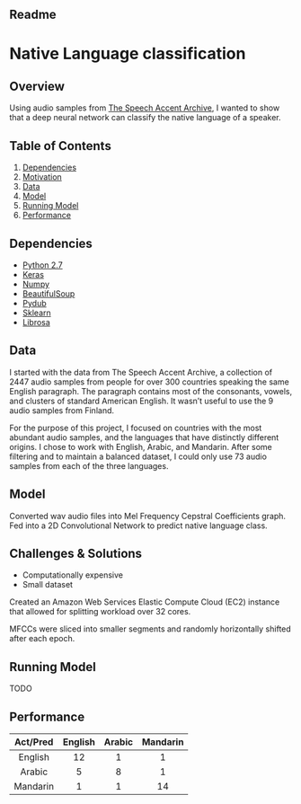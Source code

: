 ## Readme
# Native Language classification

## Overview

Using audio samples from [The Speech Accent Archive](http://accent.gmu.edu/), I wanted to show that a deep neural network can classify the native language of a speaker.


## Table of Contents
1. [Dependencies](https://github.com/srbecerra/DialectDetect/blob/master/README.md#dependencies)
2. [Motivation](https://github.com/srbecerra/DialectDetect/blob/master/README.md#motivation)
3. [Data](https://github.com/srbecerra/DialectDetect/blob/master/README.md#data)
4. [Model](https://github.com/srbecerra/DialectDetect/blob/master/README.md#model)
5. [Running Model](https://github.com/srbecerra/DialectDetect/blob/master/README.md#running-model)
6. [Performance](https://github.com/srbecerra/DialectDetect/blob/master/README.md#performance)

## Dependencies
  * [Python 2.7](https://www.python.org/download/releases/2.7/)
  * [Keras](https://keras.io/)
  * [Numpy](http://www.numpy.org/)
  * [BeautifulSoup](https://www.crummy.com/software/BeautifulSoup/)
  * [Pydub](https://github.com/jiaaro/pydub)
  * [Sklearn](http://scikit-learn.org/stable/)
  * [Librosa](http://librosa.github.io/librosa/)

## Data
I started with the data from The Speech Accent Archive, a collection of 2447 audio samples from people for over 300 countries speaking the same English paragraph. The paragraph contains most of the consonants, vowels, and clusters of standard American English. It wasn’t useful to use the 9 audio samples from Finland.

For the purpose of this project, I focused on countries with the most abundant audio samples, and the languages that have distinctly different origins. I chose to work with English, Arabic, and Mandarin. After some filtering and to maintain a balanced dataset, I could only use 73 audio samples from each of the three languages.

## Model
Converted wav audio files into Mel Frequency Cepstral Coefficients graph. Fed into a 2D Convolutional Network to predict native language class.

## Challenges & Solutions
* Computationally expensive
* Small dataset

Created an Amazon Web Services Elastic Compute Cloud (EC2) instance that allowed for splitting workload over 32 cores.

MFCCs were sliced into smaller segments and randomly horizontally shifted after each epoch.

## Running Model
TODO

## Performance
|Act/Pred|English|Arabic|Mandarin|
|:-:|:-:|:-:|:-:|
|English|12|1|1|
|Arabic|5|8|1|
|Mandarin|1|1|14|
